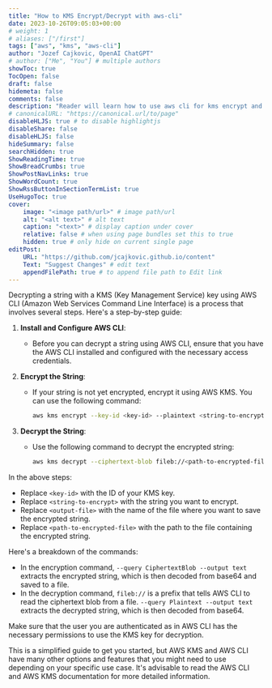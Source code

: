 ```yaml
---
title: "How to KMS Encrypt/Decrypt with aws-cli"
date: 2023-10-26T09:05:03+00:00
# weight: 1
# aliases: ["/first"]
tags: ["aws", "kms", "aws-cli"]
author: "Jozef Cajkovic, OpenAI ChatGPT"
# author: ["Me", "You"] # multiple authors
showToc: true
TocOpen: false
draft: false
hidemeta: false
comments: false
description: "Reader will learn how to use aws cli for kms encrypt and decrypt"
# canonicalURL: "https://canonical.url/to/page"
disableHLJS: true # to disable highlightjs
disableShare: false
disableHLJS: false
hideSummary: false
searchHidden: true
ShowReadingTime: true
ShowBreadCrumbs: true
ShowPostNavLinks: true
ShowWordCount: true
ShowRssButtonInSectionTermList: true
UseHugoToc: true
cover:
    image: "<image path/url>" # image path/url
    alt: "<alt text>" # alt text
    caption: "<text>" # display caption under cover
    relative: false # when using page bundles set this to true
    hidden: true # only hide on current single page
editPost:
    URL: "https://github.com/jcajkovic.github.io/content"
    Text: "Suggest Changes" # edit text
    appendFilePath: true # to append file path to Edit link
---
```


Decrypting a string with a KMS (Key Management Service) key using AWS CLI (Amazon Web Services Command Line Interface) is a process that involves several steps. Here's a step-by-step guide:

1. **Install and Configure AWS CLI**:
    - Before you can decrypt a string using AWS CLI, ensure that you have the AWS CLI installed and configured with the necessary access credentials.

2. **Encrypt the String**:
    - If your string is not yet encrypted, encrypt it using AWS KMS. You can use the following command:
      ```bash
      aws kms encrypt --key-id <key-id> --plaintext <string-to-encrypt> --query CiphertextBlob --output text | base64 --decode > <output-file>
      ```

3. **Decrypt the String**:
    - Use the following command to decrypt the encrypted string:
      ```bash
      aws kms decrypt --ciphertext-blob fileb://<path-to-encrypted-file> --query Plaintext --output text | base64 --decode
      ```

In the above steps:

- Replace `<key-id>` with the ID of your KMS key.
- Replace `<string-to-encrypt>` with the string you want to encrypt.
- Replace `<output-file>` with the name of the file where you want to save the encrypted string.
- Replace `<path-to-encrypted-file>` with the path to the file containing the encrypted string.

Here's a breakdown of the commands:

- In the encryption command, `--query CiphertextBlob --output text` extracts the encrypted string, which is then decoded from base64 and saved to a file.
- In the decryption command, `fileb://` is a prefix that tells AWS CLI to read the ciphertext blob from a file. `--query Plaintext --output text` extracts the decrypted string, which is then decoded from base64.

Make sure that the user you are authenticated as in AWS CLI has the necessary permissions to use the KMS key for decryption.

This is a simplified guide to get you started, but AWS KMS and AWS CLI have many other options and features that you might need to use depending on your specific use case. It's advisable to read the AWS CLI and AWS KMS documentation for more detailed information.
